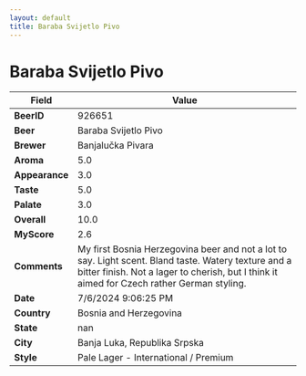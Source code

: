 ```yaml
---
layout: default
title: Baraba Svijetlo Pivo
---
```


# Baraba Svijetlo Pivo

| Field         | Value     |
|---------------|-----------|
| **BeerID** | 926651 |
| **Beer** | Baraba Svijetlo Pivo |
| **Brewer** | Banjalučka Pivara |
| **Aroma** | 5.0 |
| **Appearance** | 3.0 |
| **Taste** | 5.0 |
| **Palate** | 3.0 |
| **Overall** | 10.0 |
| **MyScore** | 2.6 |
| **Comments** | My first Bosnia Herzegovina beer and not a lot to say. Light scent. Bland taste. Watery texture and a bitter finish.  Not a  lager to cherish, but I think it aimed for Czech rather German styling. |
| **Date** | 7/6/2024 9:06:25 PM |
| **Country** | Bosnia and Herzegovina |
| **State** | nan |
| **City** | Banja Luka, Republika Srpska |
| **Style** | Pale Lager - International / Premium |

